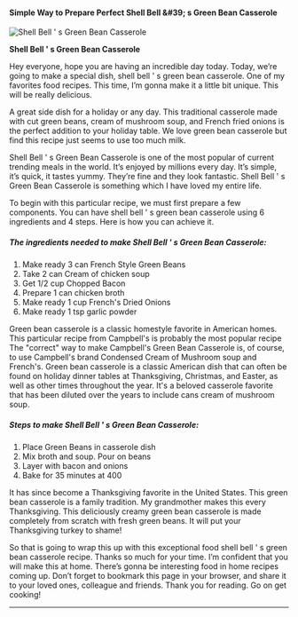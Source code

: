             

#### Simple Way to Prepare Perfect Shell Bell &amp;#39; s Green Bean Casserole

![Shell Bell ' s Green Bean Casserole](https://img-global.cpcdn.com/recipes/4572087669751808/751x532cq70/shell-bell-s-green-bean-casserole-recipe-main-photo.jpg)

**Shell Bell ' s Green Bean Casserole**

Hey everyone, hope you are having an incredible day today. Today, we’re going to make a special dish, shell bell ' s green bean casserole. One of my favorites food recipes. This time, I’m gonna make it a little bit unique. This will be really delicious.

A great side dish for a holiday or any day. This traditional casserole made with cut green beans, cream of mushroom soup, and French fried onions is the perfect addition to your holiday table. We love green bean casserole but find this recipe just seems to use too much milk.

Shell Bell ' s Green Bean Casserole is one of the most popular of current trending meals in the world. It’s enjoyed by millions every day. It’s simple, it’s quick, it tastes yummy. They’re fine and they look fantastic. Shell Bell ' s Green Bean Casserole is something which I have loved my entire life.

To begin with this particular recipe, we must first prepare a few components. You can have shell bell ' s green bean casserole using 6 ingredients and 4 steps. Here is how you can achieve it.

##### The ingredients needed to make Shell Bell ' s Green Bean Casserole:

1.  Make ready 3 can French Style Green Beans
2.  Take 2 can Cream of chicken soup
3.  Get 1/2 cup Chopped Bacon
4.  Prepare 1 can chicken broth
5.  Make ready 1 cup French's Dried Onions
6.  Make ready 1 tsp garlic powder

Green bean casserole is a classic homestyle favorite in American homes. This particular recipe from Campbell's is probably the most popular recipe The "correct" way to make Campbell's Green Bean Casserole is, of course, to use Campbell's brand Condensed Cream of Mushroom soup and French's. Green bean casserole is a classic American dish that can often be found on holiday dinner tables at Thanksgiving, Christmas, and Easter, as well as other times throughout the year. It's a beloved casserole favorite that has been diluted over the years to include cans cream of mushroom soup.

##### Steps to make Shell Bell ' s Green Bean Casserole:

1.  Place Green Beans in casserole dish
2.  Mix broth and soup. Pour on beans
3.  Layer with bacon and onions
4.  Bake for 35 minutes at 400

It has since become a Thanksgiving favorite in the United States. This green bean casserole is a family tradition. My grandmother makes this every Thanksgiving. This deliciously creamy green bean casserole is made completely from scratch with fresh green beans. It will put your Thanksgiving turkey to shame!

So that is going to wrap this up with this exceptional food shell bell ' s green bean casserole recipe. Thanks so much for your time. I’m confident that you will make this at home. There’s gonna be interesting food in home recipes coming up. Don’t forget to bookmark this page in your browser, and share it to your loved ones, colleague and friends. Thank you for reading. Go on get cooking!

* * *